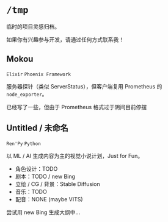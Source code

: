 # `/tmp`

临时的项目灵感归档。

如果你有兴趣参与开发，请通过任何方式联系我！

## Mokou

`Elixir` `Phoenix Framework`

服务器探针（类似 ServerStatus），但客户端复用 Prometheus 的 `node_exporter`。

已经写了一些，但由于 Prometheus 格式过于阴间目前停摆

## Untitled / 未命名

`Ren'Py` `Python`

以 ML / AI 生成内容为主的视觉小说计划，Just for Fun。

- 角色设计：TODO
- 剧本：TODO / new Bing
- 立绘 / CG / 背景：Stable Diffusion
- 音乐：TODO
- 配音：NONE (maybe VITS)

尝试用 new Bing 生成大纲中...
